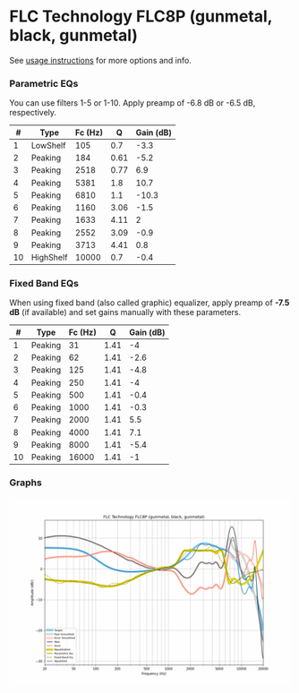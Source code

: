 # FLC Technology FLC8P (gunmetal, black, gunmetal)
See [usage instructions](https://github.com/jaakkopasanen/AutoEq#usage) for more options and info.

### Parametric EQs
You can use filters 1-5 or 1-10. Apply preamp of -6.8 dB or -6.5 dB, respectively.

|   # | Type      |   Fc (Hz) |    Q |   Gain (dB) |
|-----|-----------|-----------|------|-------------|
|   1 | LowShelf  |       105 | 0.7  |        -3.3 |
|   2 | Peaking   |       184 | 0.61 |        -5.2 |
|   3 | Peaking   |      2518 | 0.77 |         6.9 |
|   4 | Peaking   |      5381 | 1.8  |        10.7 |
|   5 | Peaking   |      6810 | 1.1  |       -10.3 |
|   6 | Peaking   |      1160 | 3.06 |        -1.5 |
|   7 | Peaking   |      1633 | 4.11 |         2   |
|   8 | Peaking   |      2552 | 3.09 |        -0.9 |
|   9 | Peaking   |      3713 | 4.41 |         0.8 |
|  10 | HighShelf |     10000 | 0.7  |        -0.4 |

### Fixed Band EQs
When using fixed band (also called graphic) equalizer, apply preamp of **-7.5 dB** (if available) and set gains manually with these parameters.

|   # | Type    |   Fc (Hz) |    Q |   Gain (dB) |
|-----|---------|-----------|------|-------------|
|   1 | Peaking |        31 | 1.41 |        -4   |
|   2 | Peaking |        62 | 1.41 |        -2.6 |
|   3 | Peaking |       125 | 1.41 |        -4.8 |
|   4 | Peaking |       250 | 1.41 |        -4   |
|   5 | Peaking |       500 | 1.41 |        -0.4 |
|   6 | Peaking |      1000 | 1.41 |        -0.3 |
|   7 | Peaking |      2000 | 1.41 |         5.5 |
|   8 | Peaking |      4000 | 1.41 |         7.1 |
|   9 | Peaking |      8000 | 1.41 |        -5.4 |
|  10 | Peaking |     16000 | 1.41 |        -1   |

### Graphs
![](./FLC%20Technology%20FLC8P%20(gunmetal,%20black,%20gunmetal).png)
